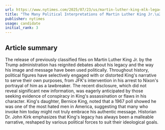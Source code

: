 ```yaml
---
url: https://www.nytimes.com/2025/07/23/us/martin-luther-king-mlk-legacy-politics-national-archives.html
title: "The Many Political Interpretations of Martin Luther King Jr.\u2019s Legacy"
publisher: nytimes
usage: candidate
initial_rank: 3
---
```

## Article summary
The release of previously classified files on Martin Luther King Jr. by the Trump administration has reignited debates about his legacy and the way his image and message have been used politically. Throughout history, political figures have selectively engaged with or distorted King's narrative to serve their own purposes, from JFK's intervention in his arrest to Nixon's portrayal of him as a lawbreaker. The recent disclosure, which did not reveal significant new information, was eagerly anticipated by those seeking evidence of conspiracy in King's assassination or flaws in his character. King's daughter, Bernice King, noted that a 1967 poll showed he was one of the most hated men in America, suggesting that many who invoke him today might not truly embrace his authentic message. Historian Dr. John Kirk emphasizes that King's legacy has always been a malleable narrative, reshaped by various political forces to suit their ideological goals.
